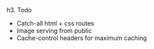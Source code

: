 



h3. Todo

* Catch-all html + css routes
* Image serving from public
* Cache-control headers for maximum caching
